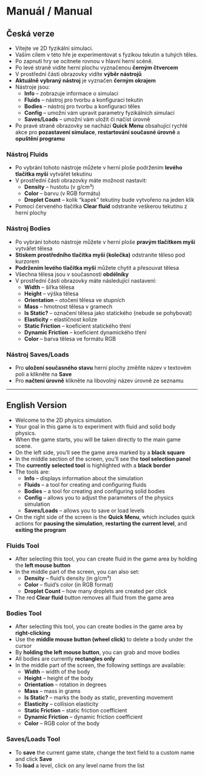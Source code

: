 
# Manuál / Manual

## Česká verze

- Vítejte ve 2D fyzikální simulaci.  
- Vaším cílem v této hře je experimentovat s fyzikou tekutin a tuhých těles.  
- Po zapnutí hry se ocitnete rovnou v hlavní herní scéně.
- Po levé straně vidíte herní plochu vyznačenou **černým čtvercem**  
- V prostřední části obrazovky vidíte **výběr nástrojů**  
- **Aktuálně vybraný nástroj** je vyznačen **černým okrajem**  
- Nástroje jsou:
    - **Info** – zobrazuje informace o simulaci  
    - **Fluids** – nástroj pro tvorbu a konfiguraci tekutin  
    - **Bodies** – nástroj pro tvorbu a konfiguraci těles  
    - **Config** – umožní vám upravit parametry fyzikálních simulací  
    - **Saves/Loads** – umožní vám uložit či načíst úrovně  
- Po pravé straně obrazovky se nachází **Quick Menu** obsahující rychlé akce pro **pozastavení simulace**, **restartování současné úrovně** a **opuštění programu**

### Nástroj **Fluids**

- Po vybrání tohoto nástroje můžete v herní ploše podržením **levého tlačítka myši** vytvářet tekutinu  
- V prostřední části obrazovky máte možnost nastavit:
    - **Density** – hustotu (v g/cm³)  
    - **Color** – barvu (v RGB formátu)  
    - **Droplet Count** – kolik “kapek” tekutiny bude vytvořeno na jeden klik  
- Pomocí červeného tlačítka **Clear fluid** odstraníte veškerou tekutinu z herní plochy

### Nástroj **Bodies**

- Po vybrání tohoto nástroje můžete v herní ploše **pravým tlačítkem myši** vytvářet tělesa  
- **Stiskem prostředního tlačítka myši (kolečka)** odstraníte těleso pod kurzorem  
- **Podržením levého tlačítka myši** můžete chytit a přesouvat tělesa  
- Všechna tělesa jsou v současnosti **obdélníky**  
- V prostřední části obrazovky máte následující nastavení:
    - **Width** – šířka tělesa  
    - **Height** – výška tělesa  
    - **Orientation** – otočení tělesa ve stupních  
    - **Mass** – hmotnost tělesa v gramech  
    - **Is Static?** – označení tělesa jako statického (nebude se pohybovat)  
    - **Elasticity** – elastičnost kolize  
    - **Static Friction** – koeficient statického tření  
    - **Dynamic Friction** – koeficient dynamického tření  
    - **Color** – barva tělesa ve formátu RGB

### Nástroj **Saves/Loads**

- Pro **uložení současného stavu** herní plochy změňte název v textovém poli a klikněte na **Save**  
- Pro **načtení úrovně** klikněte na libovolný název úrovně ze seznamu

---

## English Version

- Welcome to the 2D physics simulation.  
- Your goal in this game is to experiment with fluid and solid body physics.  
- When the game starts, you will be taken directly to the main game scene.
- On the left side, you’ll see the game area marked by a **black square**  
- In the middle section of the screen, you’ll see the **tool selection panel**  
- The **currently selected tool** is highlighted with a **black border**  
- The tools are:
    - **Info** – displays information about the simulation  
    - **Fluids** – a tool for creating and configuring fluids  
    - **Bodies** – a tool for creating and configuring solid bodies  
    - **Config** – allows you to adjust the parameters of the physics simulation  
    - **Saves/Loads** – allows you to save or load levels  
- On the right side of the screen is the **Quick Menu**, which includes quick actions for **pausing the simulation**, **restarting the current level**, and **exiting the program**

### **Fluids Tool**

- After selecting this tool, you can create fluid in the game area by holding the **left mouse button**  
- In the middle part of the screen, you can also set:
    - **Density** – fluid’s density (in g/cm³)  
    - **Color** – fluid’s color (in RGB format)  
    - **Droplet Count** – how many droplets are created per click  
- The red **Clear fluid** button removes all fluid from the game area

### **Bodies Tool**

- After selecting this tool, you can create bodies in the game area by **right-clicking**  
- Use the **middle mouse button (wheel click)** to delete a body under the cursor  
- By **holding the left mouse button**, you can grab and move bodies  
- All bodies are currently **rectangles only**  
- In the middle part of the screen, the following settings are available:
    - **Width** – width of the body  
    - **Height** – height of the body  
    - **Orientation** – rotation in degrees  
    - **Mass** – mass in grams  
    - **Is Static?** – marks the body as static, preventing movement  
    - **Elasticity** – collision elasticity  
    - **Static Friction** – static friction coefficient  
    - **Dynamic Friction** – dynamic friction coefficient  
    - **Color** – RGB color of the body

### **Saves/Loads Tool**

- To **save** the current game state, change the text field to a custom name and click **Save**  
- To **load** a level, click on any level name from the list
